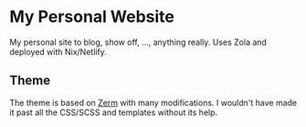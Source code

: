 # My Personal Website

My personal site to blog, show off, ..., anything really. Uses Zola and deployed with Nix/Netlify. 

## Theme

The theme is based on [Zerm](https://github.com/ejmg/zerm) with many modifications. I wouldn't have made it past all the CSS/SCSS and templates without its help.
